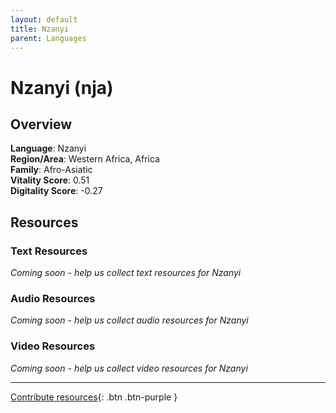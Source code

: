 ```yaml
---
layout: default
title: Nzanyi
parent: Languages
---
```


# Nzanyi (nja)

## Overview

**Language**: Nzanyi  
**Region/Area**: Western Africa, Africa  
**Family**: Afro-Asiatic  
**Vitality Score**: 0.51  
**Digitality Score**: -0.27  

## Resources

### Text Resources
*Coming soon - help us collect text resources for Nzanyi*

### Audio Resources
*Coming soon - help us collect audio resources for Nzanyi*

### Video Resources
*Coming soon - help us collect video resources for Nzanyi*

---

[Contribute resources](https://fairtrain.github.io/){: .btn .btn-purple }
